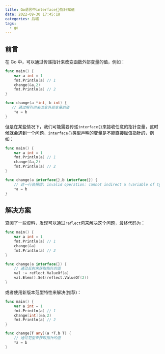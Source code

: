 ```yaml
---
title: Go语言中interface{}指针赋值
date: 2022-09-30 17:45:18
categories: 后端
tags:
  - go
---
```


## 前言

在 Go 中，可以通过传递指针来改变函数外部变量的值，例如：

```go
func main() {
    var a int = 1
    fmt.Println(a) // 1
    change(&a,2)
    fmt.Println(a) // 2
}

func change(a *int, b int) {
   // 通过解引用来改变外部变量的值
    *a = b
}
```

但是在某些情况下，我们可能需要传递`interface{}`来接收任意的指针变量，这时候就会遇到一个问题，`interface{}`类型声明的变量是不能直接赋值指针的，例如：

```go
func main() {
    var a int = 1
    fmt.Println(a) // 1
    change(&a,2)
    fmt.Println(a) // 2
}

func change(a interface{},b interface{}) {
    // 这一行会报错: invalid operation: cannot indirect a (variable of type interface{})
    *a = b
}
```

## 解决方案
查阅了一些资料，发现可以通过`reflect`包来解决这个问题，最终代码为：

```go
func main() {
    var a int = 1
    fmt.Println(a) // 1
    change(&a)
    fmt.Println(a) // 2
}

func change(a interface{}) {
    // 通过反射来获取指针的值
	val := reflect.ValueOf(a)
	val.Elem().Set(reflect.ValueOf(2))
}
```

或者使用新版本范型特性来解决(推荐)：

```go
func main() {
    var a int = 1
    fmt.Println(a) // 1
    change[int](&a,2)
    fmt.Println(a) // 2
}

func change[T any](a *T,b T) {
    // 通过范型来获取指针的值
    *a = b
}
```

